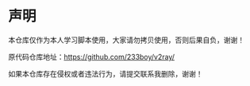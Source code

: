 # 声明
本仓库仅作为本人学习脚本使用，大家请勿拷贝使用，否则后果自负，谢谢！

原代码仓库地址：https://github.com/233boy/v2ray/

如果本仓库存在侵权或者违法行为，请提交联系我删除，谢谢！

